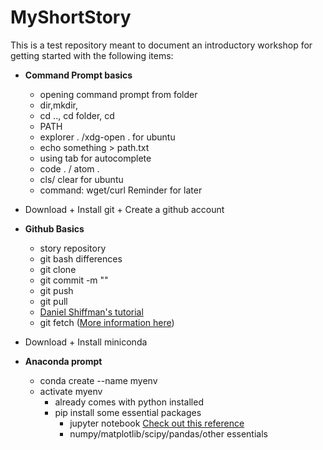 # MyShortStory
This is a test repository meant to document an introductory workshop for getting started with the following items:

- **Command Prompt basics**
	- opening command prompt from folder
	- dir,mkdir, 
	- cd .., cd folder, cd
	- PATH
	-  explorer . /xdg-open . for ubuntu
	- echo something > path.txt
	- using tab for autocomplete
	- code . / atom .
	- cls/ clear for ubuntu
	- command: wget/curl Reminder for later
- Download + Install git + Create a github account
- **Github Basics**
	- story repository
	- git bash differences
	- git clone
	- git commit -m ""
	- git push
	- git pull
	- [Daniel Shiffman's tutorial](https://www.youtube.com/watch?v=BCQHnlnPusY&list=PLRqwX-V7Uu6ZF9C0YMKuns9sLDzK6zoiV)
	- git fetch ([More information here](https://gist.github.com/CristinaSolana/1885435))

- Download + Install miniconda
- **Anaconda prompt**
	- conda create --name myenv
	- activate myenv
		- already comes with python installed
		- pip install some essential packages
			- jupyter notebook [Check out this reference](https://gist.github.com/kidpixo/f4318f8c8143adee5b40)
			- numpy/matplotlib/scipy/pandas/other essentials

